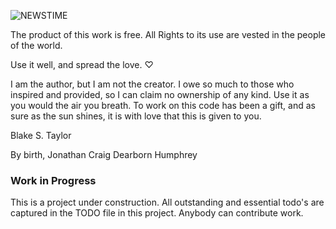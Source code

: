 ![NEWSTIME](https://raw2.github.com/blakefrost/newstime/master/screenshots/12-10-39.png)

The product of this work is free. All Rights to its use are vested in the people
of the world.

Use it well, and spread the love. ♡

I am the author, but I am not the creator. I owe so much to those who inspired
and provided, so I can claim no ownership of any kind. Use it as you would the
air you breath. To work on this code has been a gift, and as sure as the sun
shines, it is with love that this is given to you.

Blake S. Taylor

By birth, Jonathan Craig Dearborn Humphrey

### Work in Progress

This is a project under construction. All outstanding and essential todo's are
captured in the TODO file in this project. Anybody can contribute work.
